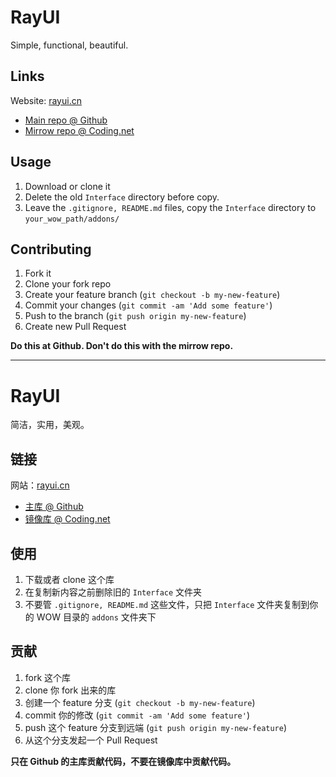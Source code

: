 # RayUI

Simple, functional, beautiful.

## Links

Website: [rayui.cn](http://rayui.cn)

- [Main repo @ Github](https://github.com/fgprodigal/RayUI)
- [Mirrow repo @ Coding.net](https://coding.net/u/fgprodigal/p/RayUI/git)

## Usage

1. Download or clone it
2. Delete the old `Interface` directory before copy.
3. Leave the `.gitignore, README.md` files, copy the `Interface` directory to `your_wow_path/addons/`

## Contributing

1. Fork it
2. Clone your fork repo
3. Create your feature branch (`git checkout -b my-new-feature`)
4. Commit your changes (`git commit -am 'Add some feature'`)
5. Push to the branch (`git push origin my-new-feature`)
6. Create new Pull Request

**Do this at Github. Don't do this with the mirrow repo.**

---

# RayUI

简洁，实用，美观。

## 链接

网站：[rayui.cn](http://rayui.cn)

- [主库 @ Github](https://github.com/fgprodigal/RayUI)
- [镜像库 @ Coding.net](https://coding.net/u/fgprodigal/p/RayUI/git)

## 使用

1. 下载或者 clone 这个库
2. 在复制新内容之前删除旧的 `Interface` 文件夹
3. 不要管 `.gitignore, README.md` 这些文件，只把 `Interface` 文件夹复制到你的 WOW 目录的 `addons` 文件夹下

## 贡献

1. fork 这个库
2. clone 你 fork 出来的库
3. 创建一个 feature 分支 (`git checkout -b my-new-feature`)
4. commit 你的修改 (`git commit -am 'Add some feature'`)
5. push 这个 feature 分支到远端 (`git push origin my-new-feature`)
6. 从这个分支发起一个 Pull Request

**只在 Github 的主库贡献代码，不要在镜像库中贡献代码。**
